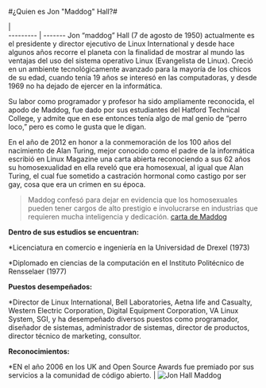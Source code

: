 #¿Quien es Jon "Maddog" Hall?#

 |  
--------- | -------
Jon “maddog” Hall (7 de agosto de 1950) actualmente es el presidente y director ejecutivo de Linux International y desde hace algunos años recorre el planeta con la finalidad de mostrar al mundo las ventajas del uso del sistema operativo Linux (Evangelista de Linux).
Creció en un ambiente tecnológicamente avanzado para la mayoría de los chicos de su edad, cuando  tenía 19 años se interesó en las computadoras, y desde 1969 no ha dejado de ejercer en la informática. 

Su labor como programador  y profesor  ha sido ampliamente reconocida, el apodo de Maddog, fue dado por sus estudiantes del Hatford Technical College, y admite que en ese entonces tenía algo de mal genio de “perro loco,” pero es como le gusta que le digan.

En el año de 2012 en honor a la conmemoración de los 100 años del nacimiento de Alan Turing, mejor conocido como el padre de la informática escribió en Linux Magazine una carta abierta reconociendo a sus 62 años su homosexualidad en ella reveló que era homosexual, al igual que Alan Turing, el cual fue sometido a castración hormonal como castigo por ser gay, cosa que era un crimen en su época.
> Maddog confesó para dejar en evidencia que los homosexuales pueden tener cargos de alto prestigio e involucrarse en industrias que requieren mucha inteligencia y dedicación. [carta de Maddog](http://www.linux-magazine.com/content/view/full/55727 "Carta Abierta de Jon Maddog Hall")

**Dentro de sus estudios se encuentran:**

*Licenciatura en comercio e ingeniería en la Universidad de Drexel (1973)

*Diplomado en ciencias de la computación en el Instituto Politécnico de Rensselaer (1977)

**Puestos desempeñados:**

*Director de Linux International, Bell Laboratories, Aetna life and Casualty, Western Electric Corporation, Digital Equipment Corporation, VA Linux System, SGI, y ha desempeñado diversos puestos como programador, diseñador de sistemas, administrador de sistemas, director de productos, director técnico de marketing, consultor.

**Reconocimientos:**

*EN el año 2006 en los UK and Open Source Awards fue premiado por sus servicios a la comunidad de código abierto. | ![ Jon Hall Maddog](http://2.bp.blogspot.com/-MnEFwy5U50g/T-fEEcyo0iI/AAAAAAAAA2Y/g0-zeTWkKG4/s320/Jon-Hall-Maddog.jpg)  

